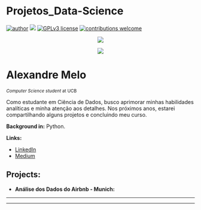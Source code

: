 # Projetos_Data-Science
[![author](https://img.shields.io/badge/author-alemelo11-red.svg)](https://www.linkedin.com/in/alemelo10) [![](https://img.shields.io/badge/python-3.12.2+-blue.svg)](https://www.python.org/downloads/release/python-365/) [![GPLv3 license](https://img.shields.io/badge/License-GPLv3-blue.svg)](http://perso.crans.org/besson/LICENSE.html) [![contributions welcome](https://img.shields.io/badge/contributions-welcome-brightgreen.svg?style=flat)](https://github.com/alemelo11/data_science/issues)

<p align="center">
  <img src="banner.png" >
</p>

<p align="center">
  <img src="bannerDS.png" >
</p>

# Alexandre Melo
<sub>*Computer Science student* at UCB</sub>

Como estudante em Ciência de Dados, busco aprimorar minhas habilidades analíticas e minha atenção aos detalhes. Nos próximos anos, estarei compartilhando alguns projetos e concluindo meu curso.

**Background in:** Python.

**Links:**
* [LinkedIn](https://www.linkedin.com/in/alemelo11)
* [Medium](https://medium.com/)

## Projects:

* **Análise dos Dados do Airbnb - Munich:** 


---





---




